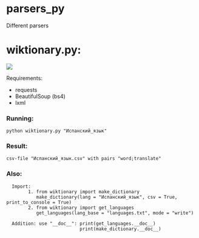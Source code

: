 # parsers_py
Different parsers

# wiktionary.py:
![](https://github.com/weider938/parsers_py/blob/master/src/vikislovar.jpg)

  Requirements:
  - requests
  - BeautifulSoup (bs4)
  - lxml
  
  ### Running: 
    python wiktionary.py "Испанский_язык"
  
  ### Result:
    csv-file "Испанский_язык.csv" with pairs "word;translate"
    
  ### Also:
      
      Import:
            1. from wiktionary import make_dictionary
               make_dictionary(lang = "Испанский_язык", csv = True, print_to_console = True)
            2. from wiktionary import get_languages
               get_languages(lang_base = "languages.txt", mode = "write")
      
      Addition: use "__doc__": print(get_languages.__doc__)
                               print(make_dictionary.__doc__)
                              

